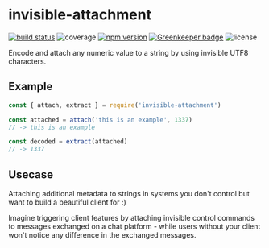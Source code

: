 # invisible-attachment
[![build status](https://travis-ci.com/rastapasta/invisible-attachment.svg?token=ubbpW9so2rtnRSFNwzed&branch=master)](https://travis-ci.com/rastapasta/invisible-attachment) ![coverage](https://img.shields.io/badge/coverage-100%25-green.svg) [![npm version](https://badge.fury.io/js/invisible-attachment.svg)](https://www.npmjs.com/package/invisible-attachment) [![Greenkeeper badge](https://badges.greenkeeper.io/rastapasta/invisible-attachment.svg)](https://greenkeeper.io/) ![license](https://img.shields.io/github/license/rastapasta/invisible-attachment.svg)

Encode and attach any numeric value to a string by using invisible UTF8 characters.

## Example

```js
const { attach, extract } = require('invisible-attachment')

const attached = attach('this is an example', 1337)
// -> this is an example﻿﻿⠀﻿﻿﻿﻿⠀

const decoded = extract(attached)
// -> 1337
```

## Usecase

Attaching additional metadata to strings in systems you don't control but want to build a beautiful client for :)

Imagine triggering client features by attaching invisible control commands to messages exchanged on a chat platform - while users without your client won't notice any difference in the exchanged messages.
